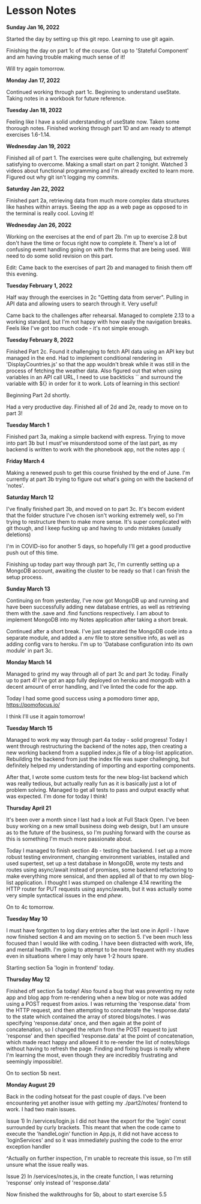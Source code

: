 # Lesson Notes

**Sunday Jan 16, 2022**

Started the day by setting up this git repo. Learning to use git again.

Finishing the day on part 1c of the course. Got up to 'Stateful Component' and am having trouble making much sense of it!

Will try again tomorrow.

**Monday Jan 17, 2022**

Continued working through part 1c. Beginning to understand useState. Taking notes in a workbook for future reference.

**Tuesday Jan 18, 2022**

Feeling like I have a solid understanding of useState now. Taken some thorough notes. Finished working through part 1D and am ready to attempt exercises 1.6-1.14.

**Wednesday Jan 19, 2022**

Finished all of part 1. The exercises were quite challenging, but extremely satisfying to overcome. Making a small start on part 2 tonight. Watched 3 videos about functional programming and I'm already excited to learn more. Figured out why git isn't logging my commits.

**Saturday Jan 22, 2022**

Finished part 2a, retrieving data from much more complex data structures like hashes within arrays. Seeing the app as a web page as opposed to in the terminal is really cool. Loving it!

**Wednesday Jan 26, 2022**

Working on the exercises at the end of part 2b. I'm up to exercise 2.8 but don't have the time or focus right now to complete it. There's a lot of confusing event handling going on with the forms that are being used. Will need to do some solid revision on this part.

Edit: Came back to the exercises of part 2b and managed to finish them off this evening.

**Tuesday February 1, 2022**

Half way through the exercises in 2c "Getting data from server". Pulling in API data and allowing users to search through it. Very useful!

Came back to the challenges after rehearsal. Managed to complete 2.13 to a working standard, but I'm not happy with how easily the navigation breaks. Feels like I've got too much code - it's not simple enough.

**Tuesday February 8, 2022**

Finished Part 2c. Found it challenging to fetch API data using an API key but managed in the end. Had to implement conditional rendering in 'DisplayCountries.js' so that the app wouldn't break while it was still in the process of fetching the weather data. Also figured out that when using variables in an API call URL, I need to use backticks `` and surround the variable with ${} in order for it to work. Lots of learning in this section!

Beginning Part 2d shortly.

Had a very productive day. Finished all of 2d and 2e, ready to move on to part 3!

**Tuesday March 1**

Finished part 3a, making a simple backend with express. Trying to move into part 3b but I must've misunderstood some of the last part, as my backend is written to work with the phonebook app, not the notes app :(

**Friday March 4**

Making a renewed push to get this course finished by the end of June. I'm currently at part 3b trying to figure out what's going on with the backend of 'notes'.

**Saturday March 12**

I've finally finished part 3b, and moved on to part 3c. It's becom evident that the folder structure I've chosen isn't working extremely well, so I'm trying to restructure them to make more sense. It's super complicated with git though, and I keep fucking up and having to undo mistakes (usually deletions)

I'm in COVID-iso for another 5 days, so hopefully I'll get a good productive push out of this time.

Finishing up today part way through part 3c, I'm currently setting up a MongoDB account, awaiting the cluster to be ready so that I can finish the setup process.

**Sunday March 13**

Continuing on from yesterday, I've now got MongoDB up and running and have been successfully adding new database entries, as well as retrieving them with the .save and .find functions respectively. I am about to implement MongoDB into my Notes application after taking a short break.

Continued after a short break. I've just separated the MongoDB code into a separate module, and added a .env file to store sensitive info, as well as adding config vars to heroku. I'm up to 'Database configuration into its own module' in part 3c.

**Monday March 14**

Managed to grind my way through all of part 3c and part 3c today. Finally up to part 4! I've got an app fully deployed on heroku and mongodb with a decent amount of error handling, and I've linted the code for the app.

Today I had some good success using a pomodoro timer app, https://pomofocus.io/

I think I'll use it again tomorrow!

**Tuesday March 15**

Managed to work my way through part 4a today - solid progress! Today I went through restructuring the backend of the notes app, then creating a new working backend from a supplied index.js file of a blog-list application. Rebuilding the backend from just the index file was super challenging, but definitely helped my understanding of importing and exporting components.

After that, I wrote some custom tests for the new blog-list backend which was really tedious, but actually really fun as it is basically just a lot of problem solving. Managed to get all tests to pass and output exactly what was expected. I'm done for today I think!

**Thursday April 21**

It's been over a month since I last had a look at Full Stack Open. I've been busy working on a new small business doing web design, but I am unsure as to the future of the business, so I'm pushing forward with the course as this is something I'm much more passionate about.

Today I managed to finish section 4b - testing the backend. I set up a more robust testing environment, changing environment variables, installed and used supertest, set up a test database in MongoDB, wrote my tests and routes using async/await instead of promises, some backend refactoring to make everything more sensical, and then applied all of that to my own blog-list application. I thought I was stumped on challenge 4.14 rewriting the HTTP router for PUT requests using async/awaits, but it was actually some very simple syntactical issues in the end *phew*.

On to 4c tomorrow.

**Tuesday May 10**

I must have forgotten to log diary entries after the last one in April - I have now finished section 4 and am moving on to section 5. I've been much less focused than I would like with coding. I have been distracted with work, life, and mental health. I'm going to attempt to be more frequent with my studies even in situations where I may only have 1-2 hours spare.

Starting section 5a 'login in frontend' today.

**Thursday May 12**

Finished off section 5a today! Also found a bug that was preventing my note app and blog app from re-rendering when a new blog or note was added using a POST request from axios. I was returning the 'response.data' from the HTTP request, and then attempting to concatenate the 'response.data' to the state which contained the array of stored blogs/notes. I was specifying 'response.data' once, and then again at the point of concatenation, so I changed the return from the POST request to just 'response' and then specified 'response.data' at the point of concatenation, which made react happy and allowed it to re-render the list of notes/blogs without having to refresh the page. Finding and fixing bugs is really where I'm learning the most, even though they are incredibly frustrating and seemingly impossible!.

On to section 5b next.

**Monday August 29**

Back in the coding hotseat for the past couple of days. I've been encountering yet another issue with getting my ./part2/notes/ frontend to work. I had two main issues.

Issue 1) In /services/login.js I did not have the export for the 'login' const surrounded by curly brackets. This meant that when the code came to execute the 'handleLogin' function in App.js, it did not have access to 'loginServices' and so it was immediately pushing the code to the error exception handler

^Actually on further inspection, I'm unable to recreate this issue, so I'm still unsure what the issue really was.

Issue 2) In /services/notes.js, in the create function, I was returning 'response' only instead of 'response.data'

Now finished the walkthroughs for 5b, about to start exercise 5.5